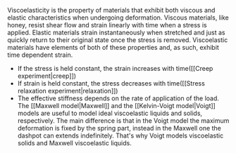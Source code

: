 Viscoelasticity is the property of materials that exhibit both viscous and elastic characteristics when undergoing deformation. Viscous materials, like honey, resist shear flow and strain linearly with time when a stress is applied. Elastic materials strain instantaneously when stretched and just as quickly return to their original state once the stress is removed. Viscoelastic materials have elements of both of these properties and, as such, exhibit time dependent strain.
- If the stress is held constant, the strain increases with time([[Creep experiment|creep]])
- If strain is held constant, the stress decreases with time([[Stress relaxation experiment|relaxation]])
- The effective stiffness depends on the rate of application of the load.
The [[Maxwell model|Maxwell]] and the [[Kelvin-Voigt model|Voigt]] models are useful to model ideal viscoelastic liquids and solids, respectively. The main difference is that in the Voigt model the maximum deformation is fixed by the spring part, instead in the Maxwell one the dashpot can extends indefinitely. That's why Voigt models viscoelastic solids and Maxwell viscoelastic liquids. 
